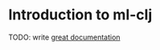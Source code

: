 # Introduction to ml-clj

TODO: write [great documentation](http://jacobian.org/writing/great-documentation/what-to-write/)
